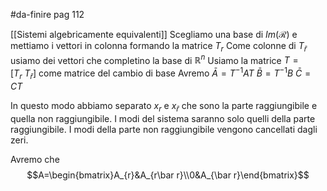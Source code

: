 #da-finire pag 112

[[Sistemi algebricamente equivalenti]]
Scegliamo una base di $Im(\mathcal{R})$ e mettiamo i vettori in colonna formando la matrice $T_{r}$
Come colonne di $T_{\bar r}$ usiamo dei vettori che completino la base di $\mathbb{R}^{n}$
Usiamo la matrice $T=[T_{r}\ T_{\bar r}]$ come matrice del cambio di base
Avremo
$\bar A=T^{-1}AT$
$\bar B=T^{-1}B$
$\bar C = CT$

In questo modo abbiamo separato $x_r$ e $x_{\bar r}$ che sono la parte raggiungibile e quella non raggiungibile.
I modi del sistema saranno solo quelli della parte raggiungibile. I modi della parte non raggiungibile vengono cancellati dagli zeri.

Avremo che 
$$A=\begin{bmatrix}A_{r}&A_{r\bar r}\\0&A_{\bar r}\end{bmatrix}$$